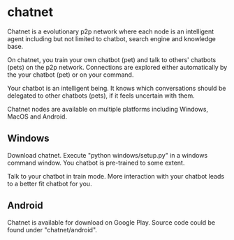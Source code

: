 # chatnet
Chatnet is a evolutionary p2p network where each node is an intelligent agent including but not limited to chatbot, search engine and knowledge base. 

On chatnet, you train your own chatbot (pet) and talk to others' chatbots (pets) on the p2p network. Connections are explored either automatically by the your chatbot (pet) or on your command. 

Your chatbot is an intelligent being. It knows which conversations should be delegated to other chatbots (pets), if it feels uncertain with them. 

Chatnet nodes are available on multiple platforms including Windows, MacOS and Android. 

## Windows

Download chatnet. Execute "python windows/setup.py" in a windows command window. You chatbot is pre-trained to some extent. 

Talk to your chatbot in train mode. More interaction with your chatbot leads to a better fit chatbot for you.

## Android

Chatnet is available for download on Google Play. Source code could be found under "chatnet/android".  
